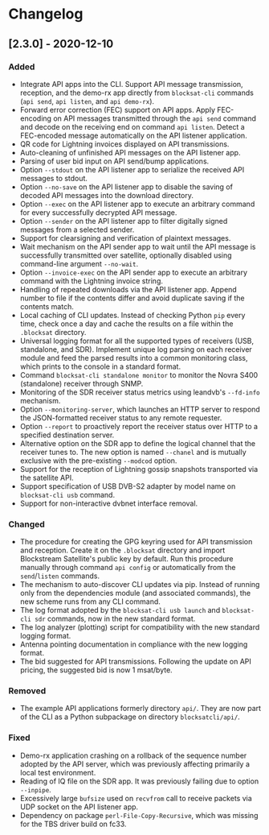 # Changelog

## [2.3.0] - 2020-12-10
### Added
- Integrate API apps into the CLI. Support API message transmission, reception,
  and the demo-rx app directly from `blocksat-cli` commands (`api send`, `api
  listen`, and `api demo-rx`).
- Forward error correction (FEC) support on API apps. Apply FEC-encoding on API
  messages transmitted through the `api send` command and decode on the
  receiving end on command `api listen`. Detect a FEC-encoded message
  automatically on the API listener application.
- QR code for Lightning invoices displayed on API transmissions.
- Auto-cleaning of unfinished API messages on the API listener app.
- Parsing of user bid input on API send/bump applications.
- Option `--stdout` on the API listener app to serialize the received API
  messages to stdout.
- Option `--no-save` on the API listener app to disable the saving of decoded
  API messages into the download directory.
- Option `--exec` on the API listener app to execute an arbitrary command for
  every successfully decrypted API message.
- Option `--sender` on the API listener app to filter digitally signed messages
  from a selected sender.
- Support for clearsigning and verification of plaintext messages.
- Wait mechanism on the API sender app to wait until the API message is
  successfully transmitted over satellite, optionally disabled using
  command-line argument `--no-wait`.
- Option `--invoice-exec` on the API sender app to execute an arbitrary command
  with the Lightning invoice string.
- Handling of repeated downloads via the API listener app. Append number to file
  if the contents differ and avoid duplicate saving if the contents match.
- Local caching of CLI updates. Instead of checking Python `pip` every time,
  check once a day and cache the results on a file within the `.blocksat`
  directory.
- Universal logging format for all the supported types of receivers (USB,
  standalone, and SDR). Implement unique log parsing on each receiver module and
  feed the parsed results into a common monitoring class, which prints to the
  console in a standard format.
- Command `blocksat-cli standalone monitor` to monitor the Novra S400
  (standalone) receiver through SNMP.
- Monitoring of the SDR receiver status metrics using leandvb's `--fd-info`
  mechanism.
- Option `--monitoring-server`, which launches an HTTP server to respond the
  JSON-formatted receiver status to any remote requester.
- Option `--report` to proactively report the receiver status over HTTP to a
  specified destination server.
- Alternative option on the SDR app to define the logical channel that the
  receiver tunes to. The new option is named `--chanel` and is mutually
  exclusive with the pre-existing `--modcod` option.
- Support for the reception of Lightning gossip snapshots transported via the
  satellite API.
- Support specification of USB DVB-S2 adapter by model name on `blocksat-cli
  usb` command.
- Support for non-interactive dvbnet interface removal.


### Changed

- The procedure for creating the GPG keyring used for API transmission and
  reception. Create it on the `.blocksat` directory and import Blockstream
  Satellite's public key by default. Run this procedure manually through command
  `api config` or automatically from the `send`/`listen` commands.
- The mechanism to auto-discover CLI updates via pip. Instead of running only
  from the dependencies module (and associated commands), the new scheme runs
  from any CLI command.
- The log format adopted by the `blocksat-cli usb launch` and `blocksat-cli sdr`
  commands, now in the new standard format.
- The log analyzer (plotting) script for compatibility with the new standard
  logging format.
- Antenna pointing documentation in compliance with the new logging format.
- The bid suggested for API transmissions. Following the update on API pricing,
  the suggested bid is now 1 msat/byte.


### Removed
- The example API applications formerly directory `api/`. They are now part of
  the CLI as a Python subpackage on directory `blocksatcli/api/`.

### Fixed
- Demo-rx application crashing on a rollback of the sequence number adopted by
  the API server, which was previously affecting primarily a local test
  environment.
- Reading of IQ file on the SDR app. It was previously failing due to option
  `--inpipe`.
- Excessively large `bufsize` used on `recvfrom` call to receive packets via UDP
  socket on the API listener app.
- Dependency on package `perl-File-Copy-Recursive`, which was missing for the
  TBS driver build on fc33.
